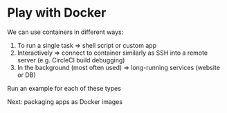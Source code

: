 # Play with Docker

We can use containers in different ways:

1. To run a single task => shell script or custom app
2. Interactively => connect to container similarly as SSH into a remote server (e.g. CircleCI build debugging)
3. In the background (most often used) => long-running services (website or DB)

Run an example for each of these types

Next: packaging apps as Docker images
